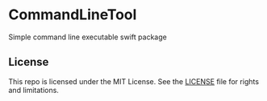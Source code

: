 # CommandLineTool

Simple command line executable swift package

## License

This repo is licensed under the MIT License. See the [LICENSE](LICENSE.md) file for rights and limitations.

